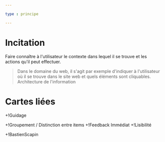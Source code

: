 ```yaml
---

type : principe

---
```


# Incitation

Faire connaître à l'utilisateur le contexte dans lequel il se trouve et les actions qu'il peut effectuer.
> Dans le domaine du web, il s'agit par exemple d'indiquer à l'utilisateur où il se trouve dans le site web et quels éléments sont cliquables. Architecture de l'information

# Cartes liées

+!Guidage

+!Groupement / Distinction entre items
+!Feedback Immédiat
+!Lisibilité

+!BastienScapin
